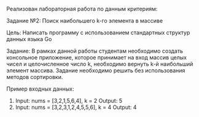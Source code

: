 Реализован лабораторная работа по данным критериям:

Задание №2: Поиск наибольшего k-го элемента в массиве

Цель: Написать программу с использованием стандартных структур данных языка Go

Задание: 
В рамках данной работы студентам необходимо создать консольное приложение, которое принимает на вход массив целых чисел и целочисленное число k, необходимо вернуть k-й наибольший элемент массива. Задание необходимо решить без использования методов сортировки. 

Пример входных данных:
1. Input: nums = [3,2,1,5,6,4], k = 2 
Output: 5
2. Input: nums = [3,2,3,1,2,4,5,5,6], k = 4 
Output: 4
